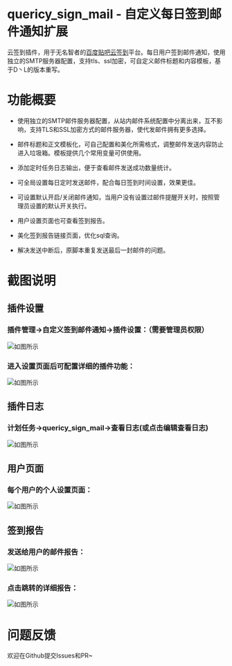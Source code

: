 # quericy_sign_mail - 自定义每日签到邮件通知扩展
云签到插件，用于无名智者的[百度贴吧云签到](https://github.com/MoeNetwork/Tieba-Cloud-Sign)平台。每日用户签到邮件通知，使用独立的SMTP服务器配置，支持tls、ssl加密，可自定义邮件标题和内容模板，基于D丶L的版本重写。

功能概要
===
+ 使用独立的SMTP邮件服务器配置，从站内邮件系统配置中分离出来，互不影响，支持TLS和SSL加密方式的邮件服务器，使代发邮件拥有更多选择。

+ 邮件标题和正文模板化，可自己配置和美化所需格式，调整邮件发送内容防止进入垃圾箱。模板提供几个常用变量可供使用。

+ 添加定时任务日志输出，便于查看邮件发送成功数量统计。

+ 可全局设置每日定时发送邮件，配合每日签到时间设置，效果更佳。

+ 可设置默认开启/关闭邮件通知，当用户没有设置过邮件提醒开关时，按照管理员设置的默认开关执行。

+ 用户设置页面也可查看签到报告。

+ 美化签到报告链接页面，优化sql查询。

+ 解决发送中断后，原脚本重复发送最后一封邮件的问题。

截图说明
===

## 插件设置

### 插件管理->自定义签到邮件通知->插件设置：（需要管理员权限）
![如图所示](https://i.imgur.com/duyzD5y.png)

### 进入设置页面后可配置详细的插件功能：
![如图所示](https://i.imgur.com/8WxEs70.png)

## 插件日志

### 计划任务->quericy_sign_mail->查看日志(或点击编辑查看日志)
![如图所示](https://i.imgur.com/kRxWsBS.png)

## 用户页面

### 每个用户的个人设置页面：
![如图所示](https://i.imgur.com/CksC6gh.png)

## 签到报告

### 发送给用户的邮件报告：
![如图所示](https://i.imgur.com/AzpaLSd.png)

### 点击跳转的详细报告：
![如图所示](https://i.imgur.com/1Dsuslq.png)


问题反馈
===

欢迎在Github提交Issues和PR~
